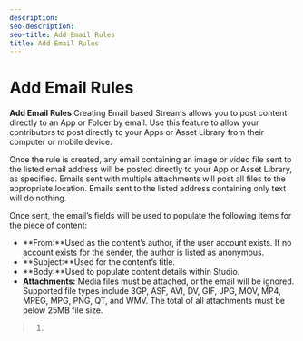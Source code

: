 ```yaml
---
description: 
seo-description: 
seo-title: Add Email Rules
title: Add Email Rules
---
```


# Add Email Rules

**Add Email Rules**
Creating Email based Streams allows you to post content directly to an App or Folder by email. Use this feature to allow your contributors to post directly to your Apps or Asset Library from their computer or mobile device.

Once the rule is created, any email containing an image or video file sent to the listed email address will be posted directly to your App or Asset Library, as specified. Emails sent with multiple attachments will post all files to the appropriate location. Emails sent to the listed address containing only text will do nothing.

Once sent, the email’s fields will be used to populate the following items for the piece of content:

* **From:**Used as the content’s author, if the user account exists. If no account exists for the sender, the author is listed as anonymous.
* **Subject:**Used for the content’s title.
* **Body:**Used to populate content details within Studio.
* **Attachments:** Media files must be attached, or the email will be ignored. Supported file types include 3GP, ASF, AVI, DV, GIF, JPG, MOV, MP4, MPEG, MPG, PNG, QT, and WMV. The total of all attachments must be below 25MB file size.
>   1.
>   
>   
